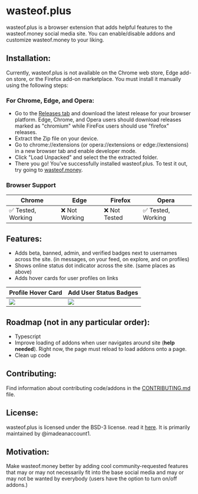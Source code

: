# wasteof.plus
wasteof.plus is a browser extension that adds helpful features to the wasteof.money social media site. You can enable/disable addons and customize wasteof.money to your liking.

## Installation:
Currently, wasteof.plus is not available on the Chrome web store, Edge add-on store, or the Firefox add-on marketplace. You must install it manually using the following steps:

### For Chrome, Edge, and Opera:
- Go to the [Releases tab](https://github.com/imadeanaccount1/wasteof.plus/releases) and download the latest release for your browser platform. Edge, Chrome, and Opera users should download releases marked as "chromium" while FireFox users should use "firefox" releases.
- Extract the Zip file on your device.
- Go to chrome://extensions (or opera://extensions or edge://extensions) in a new browser tab and enable developer mode.
- Click "Load Unpacked" and select the the extracted folder.
- There you go! You've successfully installed wasteof.plus. To test it out, try going to [wasteof.money](https://wasteof.money).

### Browser Support
|  Chrome  |  Edge  |  Firefox  |  Opera  |
| -------- | ------ | --------- | -------- |
| ✅ Tested, Working  | ❌ Not Working | ❌ Not Tested | ✅ Tested, Working |


## Features:
- Adds beta, banned, admin, and verified badges next to usernames across the site. (in messages, on your feed, on explore, and on profiles)
- Shows online status dot indicator across the site. (same places as above)
- Adds hover cards for user profiles on links

<!--- ![followsyoubadge - Copy (3)](https://github.com/imadeanaccount1/wasteof.plus/assets/138229538/1c4c32bb-8951-4055-b820-9b9ebd545167)
![Screenshot2023070714](https://github.com/imadeanaccount1/wasteof.plus/assets/138229538/73f53d4a-91e3-4cd7-996f-d49fb1ad1b47) -->


|  Profile Hover Card  | Add User Status Badges |
| ------------- | ------------- |
| <img src="https://github.com/imadeanaccount1/wasteof.plus/assets/138229538/afba9f8f-5706-4f15-b76d-da186eca57ec](https://github.com/imadeanaccount1/wasteof.plus/assets/138229538/1c4c32bb-8951-4055-b820-9b9ebd545167"></img> | <img src="https://github.com/imadeanaccount1/wasteof.plus/assets/138229538/73f53d4a-91e3-4cd7-996f-d49fb1ad1b47"></img>  |

## Roadmap (not in any particular order):
- Typescript
- Improve loading of addons when user navigates around site (**help needed**). Right now, the page must reload to load addons onto a page.
- Clean up code

## Contributing:
Find information about contributing code/addons in the [CONTRIBUTING.md](CONTRIBUTING.md) file.

## License:
wasteof.plus is licensed under the BSD-3 license. read it [here](LICENSE). It is primarily maintained by @imadeanaccount1.

## Motivation:
Make wasteof.money better by adding cool community-requested features that may or may not necessarily fit into the base social media and may or may not be wanted by everybody (users  have the option to turn on/off addons.)
